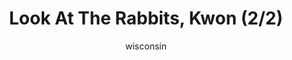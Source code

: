 ---
media: "images/rounds/round_4_2/rabbit_2.png"
media_type: image
type: art
title: Look At The Rabbits, Kwon (2/2)
author: [wisconsin]
desc: Kwon Myong-hwa finds a rabbit plush.
---